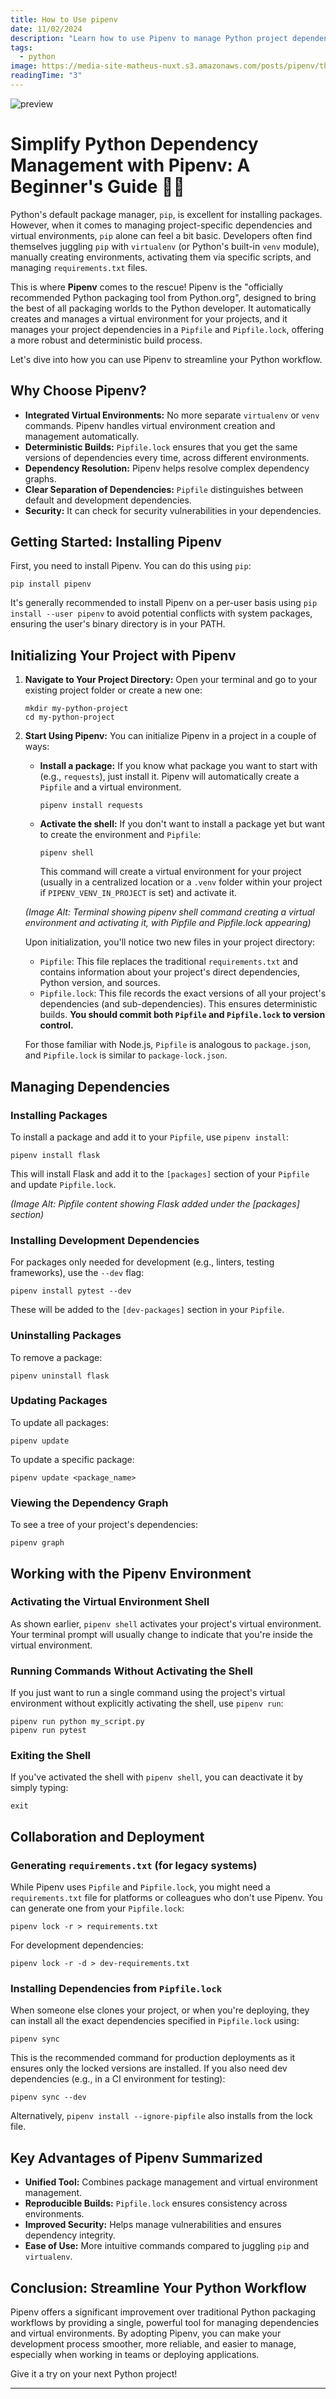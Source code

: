 ```yaml
---
title: How to Use pipenv
date: 11/02/2024
description: "Learn how to use Pipenv to manage Python project dependencies and virtual environments effortlessly. A step-by-step tutorial from installation to advanced usage.."
tags:
  - python
image: https://media-site-matheus-nuxt.s3.amazonaws.com/posts/pipenv/thumb/pipenv.jpeg
readingTime: "3"
---
```


![preview](https://media-site-matheus-nuxt.s3.amazonaws.com/posts/pipenv/thumb/pipenv.jpeg)
# Simplify Python Dependency Management with Pipenv: A Beginner's Guide 🐍✨

Python's default package manager, `pip`, is excellent for installing packages. However, when it comes to managing project-specific dependencies and virtual environments, `pip` alone can feel a bit basic. Developers often find themselves juggling `pip` with `virtualenv` (or Python's built-in `venv` module), manually creating environments, activating them via specific scripts, and managing `requirements.txt` files.

This is where **Pipenv** comes to the rescue! Pipenv is the "officially recommended Python packaging tool from Python.org", designed to bring the best of all packaging worlds to the Python developer. It automatically creates and manages a virtual environment for your projects, and it manages your project dependencies in a `Pipfile` and `Pipfile.lock`, offering a more robust and deterministic build process.

Let's dive into how you can use Pipenv to streamline your Python workflow.

## Why Choose Pipenv?

- **Integrated Virtual Environments:** No more separate `virtualenv` or `venv` commands. Pipenv handles virtual environment creation and management automatically.
- **Deterministic Builds:** `Pipfile.lock` ensures that you get the same versions of dependencies every time, across different environments.
- **Dependency Resolution:** Pipenv helps resolve complex dependency graphs.
- **Clear Separation of Dependencies:** `Pipfile` distinguishes between default and development dependencies.
- **Security:** It can check for security vulnerabilities in your dependencies.

## Getting Started: Installing Pipenv

First, you need to install Pipenv. You can do this using `pip`:

```shell
pip install pipenv
```

It's generally recommended to install Pipenv on a per-user basis using `pip install --user pipenv` to avoid potential conflicts with system packages, ensuring the user's binary directory is in your PATH.

## Initializing Your Project with Pipenv

1.  **Navigate to Your Project Directory:**
    Open your terminal and go to your existing project folder or create a new one:

    ```shell
    mkdir my-python-project
    cd my-python-project
    ```

2.  **Start Using Pipenv:**
    You can initialize Pipenv in a project in a couple of ways:

    - **Install a package:** If you know what package you want to start with (e.g., `requests`), just install it. Pipenv will automatically create a `Pipfile` and a virtual environment.
      ```shell
      pipenv install requests
      ```
    - **Activate the shell:** If you don't want to install a package yet but want to create the environment and `Pipfile`:
      ```shell
      pipenv shell
      ```
      This command will create a virtual environment for your project (usually in a centralized location or a `.venv` folder within your project if `PIPENV_VENV_IN_PROJECT` is set) and activate it.

    _(Image Alt: Terminal showing pipenv shell command creating a virtual environment and activating it, with Pipfile and Pipfile.lock appearing)_

    Upon initialization, you'll notice two new files in your project directory:

    - `Pipfile`: This file replaces the traditional `requirements.txt` and contains information about your project's direct dependencies, Python version, and sources.
    - `Pipfile.lock`: This file records the exact versions of all your project's dependencies (and sub-dependencies). This ensures deterministic builds. **You should commit both `Pipfile` and `Pipfile.lock` to version control.**

    For those familiar with Node.js, `Pipfile` is analogous to `package.json`, and `Pipfile.lock` is similar to `package-lock.json`.

## Managing Dependencies

### Installing Packages

To install a package and add it to your `Pipfile`, use `pipenv install`:

```shell
pipenv install flask
```

This will install Flask and add it to the `[packages]` section of your `Pipfile` and update `Pipfile.lock`.

_(Image Alt: Pipfile content showing Flask added under the [packages] section)_

### Installing Development Dependencies

For packages only needed for development (e.g., linters, testing frameworks), use the `--dev` flag:

```shell
pipenv install pytest --dev
```

These will be added to the `[dev-packages]` section in your `Pipfile`.

### Uninstalling Packages

To remove a package:

```shell
pipenv uninstall flask
```

### Updating Packages

To update all packages:

```shell
pipenv update
```

To update a specific package:

```shell
pipenv update <package_name>
```

### Viewing the Dependency Graph

To see a tree of your project's dependencies:

```shell
pipenv graph
```

## Working with the Pipenv Environment

### Activating the Virtual Environment Shell

As shown earlier, `pipenv shell` activates your project's virtual environment. Your terminal prompt will usually change to indicate that you're inside the virtual environment.

### Running Commands Without Activating the Shell

If you just want to run a single command using the project's virtual environment without explicitly activating the shell, use `pipenv run`:

```shell
pipenv run python my_script.py
pipenv run pytest
```

### Exiting the Shell

If you've activated the shell with `pipenv shell`, you can deactivate it by simply typing:

```shell
exit
```

## Collaboration and Deployment

### Generating `requirements.txt` (for legacy systems)

While Pipenv uses `Pipfile` and `Pipfile.lock`, you might need a `requirements.txt` file for platforms or colleagues who don't use Pipenv. You can generate one from your `Pipfile.lock`:

```shell
pipenv lock -r > requirements.txt
```

For development dependencies:

```shell
pipenv lock -r -d > dev-requirements.txt
```

### Installing Dependencies from `Pipfile.lock`

When someone else clones your project, or when you're deploying, they can install all the exact dependencies specified in `Pipfile.lock` using:

```shell
pipenv sync
```

This is the recommended command for production deployments as it ensures only the locked versions are installed. If you also need dev dependencies (e.g., in a CI environment for testing):

```shell
pipenv sync --dev
```

Alternatively, `pipenv install --ignore-pipfile` also installs from the lock file.

## Key Advantages of Pipenv Summarized

- **Unified Tool:** Combines package management and virtual environment management.
- **Reproducible Builds:** `Pipfile.lock` ensures consistency across environments.
- **Improved Security:** Helps manage vulnerabilities and ensures dependency integrity.
- **Ease of Use:** More intuitive commands compared to juggling `pip` and `virtualenv`.

## Conclusion: Streamline Your Python Workflow

Pipenv offers a significant improvement over traditional Python packaging workflows by providing a single, powerful tool for managing dependencies and virtual environments. By adopting Pipenv, you can make your development process smoother, more reliable, and easier to manage, especially when working in teams or deploying applications.

Give it a try on your next Python project\!

---
